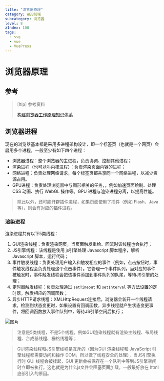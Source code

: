 ```yaml
---
title: "浏览器原理"
category: WEB前端
subcategory: 浏览器
level: 8
zIndex: 100
tags:
  - ssg
  - vue
  - VuePress
---
```


# 浏览器原理

## 参考

> [!tip] 参考资料
>
> [构建浏览器工作原理知识体系](https://juejin.cn/post/7341983885726187559)


## 浏览器进程

现在的浏览器基本都是采用多进程架构设计，即一个标签页（也就是一个网页）会启用多个进程，一般至少有如下四个进程：

- 浏览器进程：整个浏览器的主进程，负责协调、控制其他进程；
- 渲染进程（也可以叫内核进程）：负责渲染页面内容的进程；
- 网络进程：负责处理网络请求，每个标签页都共享同一个网络进程，以减少资源占用。
- GPU进程：负责处理浏览器中与图形相关的任务，，例如加速页面绘制、处理 CSS 动画、执行 WebGL 操作等。GPU 进程与渲染进程分离，以提高性能。

> 除此以外，还可能开辟插件进程，如果页面使用了插件（例如 Flash、Java 等），则会有对应的插件进程。

### 渲染进程

渲染进程共有以下5类线程：

1. GUI渲染线程：负责渲染网页，当页面触发重绘、回流时该线程也会执行；
2. JS引擎线程：该线程是使用 js引擎处理 Javascript 脚本程序，解析 Javascript 脚本，运行代码；
3. 事件触发线程：负责处理用户输入和触发相应的事件（例如，点击按钮时，事件触发线程会负责处理这个点击事件）。它管理一个事件队列，当对应的事件被触发时，事件触发线程会把该事件添加到事件队列的队尾，等待JS引擎的处理；
4. 定时器触发线程：负责处理通过 `setTimeout` 和 `setInterval` 等方法设置的定时器，触发相应的回调函数；
5. 异步HTTP请求线程：XMLHttpRequest连接后，浏览器会新开一个线程请求，检测到状态变更时，如果设置有回调函数，异步线程就产生状态变更事件，将回调函数放入事件队列中，等待JS引擎空闲后执行；

![图片](https://p3-juejin.byteimg.com/tos-cn-i-k3u1fbpfcp/5113a39407c84014aba1b2744a95e8e2~tplv-k3u1fbpfcp-jj-mark:3024:0:0:0:q75.awebp#?w=1541&h=795&s=134641&e=png&b=e7f5ff)

> 注意是5类线程，不是5个线程，例如GUI渲染线程就有渲染主线程、布局线程、合成器线程、栅格线程等；

> GUI渲染线程和JS引擎线程是互斥的（因为GUI 渲染线程和 JavaScript 引擎线程都需要访问和操作 DOM，所以做了线程安全的处理），当JS引擎执行时 GUI 线程会被挂起，GUI 更新会被保存在一个队列中等到JS引擎空闲时立即被执行。这也就是为什么js文件会阻塞页面加载，一般最好放在 html 底部引入的原因。

